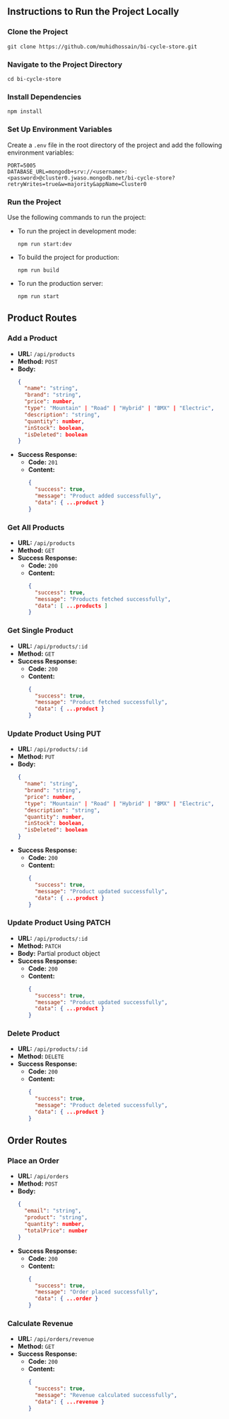 ## Instructions to Run the Project Locally

### Clone the Project

```
git clone https://github.com/muhidhossain/bi-cycle-store.git
```

### Navigate to the Project Directory

```
cd bi-cycle-store
```

### Install Dependencies

```
npm install
```

### Set Up Environment Variables

Create a `.env` file in the root directory of the project and add the following environment variables:

```
PORT=5005
DATABASE_URL=mongodb+srv://<username>:<password>@cluster0.jwaso.mongodb.net/bi-cycle-store?retryWrites=true&w=majority&appName=Cluster0
```

### Run the Project

Use the following commands to run the project:

- To run the project in development mode:

  ```
  npm run start:dev
  ```

- To build the project for production:

  ```
  npm run build
  ```

- To run the production server:
  ```
  npm run start
  ```

## Product Routes

### Add a Product

- **URL:** `/api/products`
- **Method:** `POST`
- **Body:**
  ```json
  {
    "name": "string",
    "brand": "string",
    "price": number,
    "type": "Mountain" | "Road" | "Hybrid" | "BMX" | "Electric",
    "description": "string",
    "quantity": number,
    "inStock": boolean,
    "isDeleted": boolean
  }
  ```
- **Success Response:**
  - **Code:** `201`
  - **Content:**
    ```json
    {
      "success": true,
      "message": "Product added successfully",
      "data": { ...product }
    }
    ```

### Get All Products

- **URL:** `/api/products`
- **Method:** `GET`
- **Success Response:**
  - **Code:** `200`
  - **Content:**
    ```json
    {
      "success": true,
      "message": "Products fetched successfully",
      "data": [ ...products ]
    }
    ```

### Get Single Product

- **URL:** `/api/products/:id`
- **Method:** `GET`
- **Success Response:**
  - **Code:** `200`
  - **Content:**
    ```json
    {
      "success": true,
      "message": "Product fetched successfully",
      "data": { ...product }
    }
    ```

### Update Product Using PUT

- **URL:** `/api/products/:id`
- **Method:** `PUT`
- **Body:**
  ```json
  {
    "name": "string",
    "brand": "string",
    "price": number,
    "type": "Mountain" | "Road" | "Hybrid" | "BMX" | "Electric",
    "description": "string",
    "quantity": number,
    "inStock": boolean,
    "isDeleted": boolean
  }
  ```
- **Success Response:**
  - **Code:** `200`
  - **Content:**
    ```json
    {
      "success": true,
      "message": "Product updated successfully",
      "data": { ...product }
    }
    ```

### Update Product Using PATCH

- **URL:** `/api/products/:id`
- **Method:** `PATCH`
- **Body:** Partial product object
- **Success Response:**
  - **Code:** `200`
  - **Content:**
    ```json
    {
      "success": true,
      "message": "Product updated successfully",
      "data": { ...product }
    }
    ```

### Delete Product

- **URL:** `/api/products/:id`
- **Method:** `DELETE`
- **Success Response:**
  - **Code:** `200`
  - **Content:**
    ```json
    {
      "success": true,
      "message": "Product deleted successfully",
      "data": { ...product }
    }
    ```

## Order Routes

### Place an Order

- **URL:** `/api/orders`
- **Method:** `POST`
- **Body:**
  ```json
  {
    "email": "string",
    "product": "string",
    "quantity": number,
    "totalPrice": number
  }
  ```
- **Success Response:**
  - **Code:** `200`
  - **Content:**
    ```json
    {
      "success": true,
      "message": "Order placed successfully",
      "data": { ...order }
    }
    ```

### Calculate Revenue

- **URL:** `/api/orders/revenue`
- **Method:** `GET`
- **Success Response:**
  - **Code:** `200`
  - **Content:**
    ```json
    {
      "success": true,
      "message": "Revenue calculated successfully",
      "data": { ...revenue }
    }
    ```
